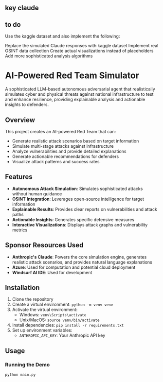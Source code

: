 ## key claude
## to do
Use the kaggle dataset and also implement the following:

Replace the simulated Claude responses with kaggle dataset
Implement real OSINT data collection
Create actual visualizations instead of placeholders
Add more sophisticated analysis algorithms

# AI-Powered Red Team Simulator

A sophisticated LLM-based autonomous adversarial agent that realistically simulates cyber and physical threats against national infrastructure to test and enhance resilience, providing explainable analysis and actionable insights to defenders.

## Overview

This project creates an AI-powered Red Team that can:
- Generate realistic attack scenarios based on target information
- Simulate multi-stage attacks against infrastructure
- Analyze vulnerabilities and provide detailed explanations
- Generate actionable recommendations for defenders
- Visualize attack patterns and success rates

## Features

- **Autonomous Attack Simulation**: Simulates sophisticated attacks without human guidance
- **OSINT Integration**: Leverages open-source intelligence for target information
- **Explainable Results**: Provides clear reports on vulnerabilities and attack paths
- **Actionable Insights**: Generates specific defensive measures
- **Interactive Visualizations**: Displays attack graphs and vulnerability metrics

## Sponsor Resources Used

- **Anthropic's Claude**: Powers the core simulation engine, generates realistic attack scenarios, and provides natural language explanations
- **Azure**: Used for computation and potential cloud deployment
- **Windsurf AI IDE**: Used for development

## Installation

1. Clone the repository
2. Create a virtual environment: `python -m venv venv`
3. Activate the virtual environment:
   - Windows: `venv\Scripts\activate`
   - Unix/MacOS: `source venv/bin/activate`
4. Install dependencies: `pip install -r requirements.txt`
5. Set up environment variables:
   - `ANTHROPIC_API_KEY`: Your Anthropic API key

## Usage

### Running the Demo

```bash
python main.py
